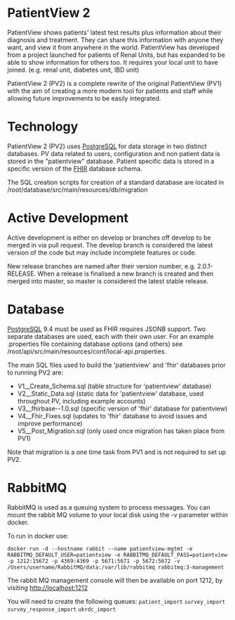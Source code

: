 PatientView 2
=============

PatientView shows patients' latest test results plus information about their diagnosis and treatment. They can share 
this information with anyone they want, and view it from anywhere in the world. PatientView has developed from a project 
launched for patients of Renal Units, but has expanded to be able to show information for others too. It requires your 
local unit to have joined. (e.g. renal unit, diabetes unit, IBD unit)

PatientView 2 (PV2) is a complete rewrite of the original PatientView (PV1) with the aim of creating a more modern tool 
for patients and staff while allowing future improvements to be easily integrated.

Technology
==========

PatientView 2 (PV2) uses [PostgreSQL](http://www.postgresql.org/) for data storage in two distinct databases. PV data 
related to users, configuration and non patient data is stored in the "patientview" database. Patient specific data is 
stored in a specific version of the [FHIR](http://hl7.org/implement/standards/fhir/) database schema.

The SQL creation scripts for creation of a standard database are located in 
/root/database/src/main/resources/db/migration

Active Development
==================

Active development is either on develop or branches off develop to be merged in via pull request. The develop branch is
considered the latest version of the code but may include incomplete features or code.

New release branches are named after their version number, e.g. 2.0.1-RELEASE. When a release is finalised a new branch
is created and then merged into master, so master is considered the latest stable release.

Database
========

[PostgreSQL](http://www.postgresql.org/) 9.4 must be used as FHIR requires JSONB support. Two separate databases are 
used, each with their own user. For an example .properties file containing database options (and others) see
/root/api/src/main/resources/conf/local-api.properties.

The main SQL files used to build the 'patientview' and 'fhir' databases prior to running PV2 are:

- V1__Create_Schema.sql (table structure for 'patientview' database)
- V2__Static_Data.sql (static data for 'patientview' database, used throughout PV, including example accounts)
- V3__fhirbase--1.0.sql (specific version of 'fhir' database for patientview)
- V4__Fhir_Fixes.sql (updates to 'fhir' database to avoid issues and improve performance)
- V5__Post_Migration.sql (only used once migration has taken place from PV1)

Note that migration is a one time task from PV1 and is not required to set up PV2.



RabbitMQ
========
RabbitMQ is used as a queuing system to process messages. You can mount the rabbit MQ volume to your local disk using the -v parameter within docker.


To run in docker use:
```
docker run -d --hostname rabbit --name patientview-mgtmt -e RABBITMQ_DEFAULT_USER=patientview -e RABBITMQ_DEFAULT_PASS=patientview -p 1212:15672 -p 4369:4369 -p 5671:5671 -p 5672:5672 -v /Users/username/RabbitMQ/data:/var/lib/rabbitmq rabbitmq:3-management
```

The rabbit MQ management console will then be available on port 1212, by visiting [http://localhost:1212](http://localhost:1212)

You will need to create the following queues:
`patient_import`
`survey_import`
`survey_response_import`
`ukrdc_import`